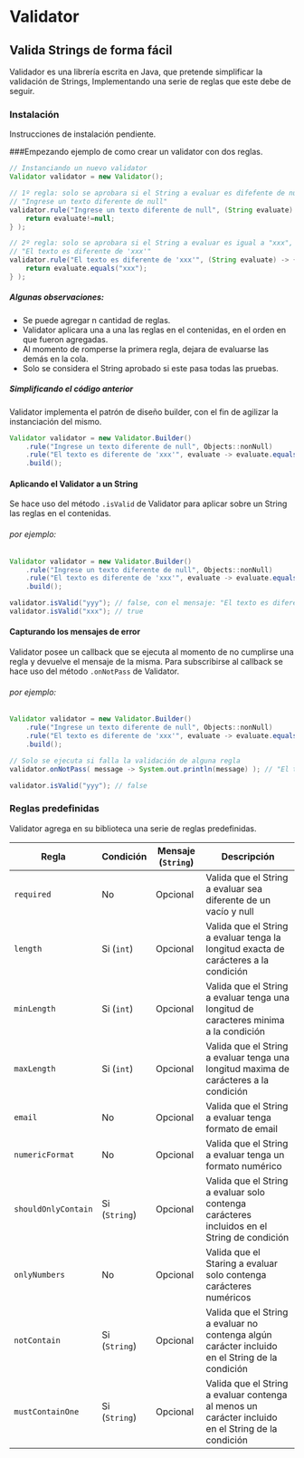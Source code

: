 # Validator
## Valida Strings de forma fácil 
Validador es una librería escrita en Java, que pretende simplificar la validación de Strings, 
Implementando una serie de reglas que este debe de seguir.
### Instalación
Instrucciones de instalación pendiente.

###Empezando
ejemplo de como crear un validator con dos reglas.

```java
// Instanciando un nuevo validator
Validator validator = new Validator();

// 1º regla: solo se aprobara si el String a evaluar es difefente de null, en caso contrario mostrara el mensaje
// "Ingrese un texto diferente de null"
validator.rule("Ingrese un texto diferente de null", (String evaluate) -> {
    return evaluate!=null;
} );

// 2º regla: solo se aprobara si el String a evaluar es igual a "xxx", en caso contrario mostrara el mensaje
// "El texto es diferente de 'xxx'"
validator.rule("El texto es diferente de 'xxx'", (String evaluate) -> {
    return evaluate.equals("xxx");
} );
```

##### Algunas observaciones:
-	Se puede agregar n cantidad de reglas.
-	Validator aplicara una a una las reglas en el contenidas, en el orden en que fueron agregadas.
-	Al momento de romperse la primera regla, dejara de evaluarse las demás en la cola. 
-	Solo se considera el String aprobado si este pasa todas las pruebas.

##### Simplificando el código anterior
Validator implementa el patrón de diseño builder, con el fin de agilizar la instanciación del mismo. 
```java
Validator validator = new Validator.Builder()
    .rule("Ingrese un texto diferente de null", Objects::nonNull)
    .rule("El texto es diferente de 'xxx'", evaluate -> evaluate.equals("xxx"))
    .build();
```

#### Aplicando el Validator a un String

Se hace uso del método `.isValid` de Validator para aplicar sobre un String las reglas en el contenidas.

###### por ejemplo:
```java
Validator validator = new Validator.Builder()
    .rule("Ingrese un texto diferente de null", Objects::nonNull)
    .rule("El texto es diferente de 'xxx'", evaluate -> evaluate.equals("xxx"))
    .build();

validator.isValid("yyy"); // false, con el mensaje: "El texto es diferente de 'xxx'"
validator.isValid("xxx"); // true
```

#### Capturando los mensajes de error
Validator posee un callback que se ejecuta al momento de no cumplirse una regla y devuelve el mensaje de la misma. Para 
subscribirse al callback se hace uso del método `.onNotPass` de Validator.

###### por ejemplo:
```java
Validator validator = new Validator.Builder()
    .rule("Ingrese un texto diferente de null", Objects::nonNull)
    .rule("El texto es diferente de 'xxx'", evaluate -> evaluate.equals("xxx"))
    .build();

// Solo se ejecuta si falla la validación de alguna regla
validator.onNotPass( message -> System.out.println(message) ); // "El texto es diferente de 'xxx'"

validator.isValid("yyy"); // false
```

### Reglas predefinidas

Validator agrega en su biblioteca una serie de reglas predefinidas.

| Regla	              | Condición     | Mensaje (`String`)  | Descripción                                                                                        |
|---------------------|---------------|----------|----------------------------------------------------------------------------------------------------|
| `required`	      | No            | Opcional | Valida que el String a evaluar sea diferente de un vacío y null                                    |
| `length`	          | Si (`int`)    | Opcional | Valida que el String a evaluar tenga la longitud exacta de carácteres a la condición               |
| `minLength`	      | Si (`int`)    | Opcional | Valida que el String a evaluar tenga una longitud de caracteres minima a la condición              |
| `maxLength`	      | Si (`int`)    | Opcional | Valida que el String a evaluar tenga una longitud maxima de carácteres a la condición              |
| `email`             | No            | Opcional | Valida que el String a evaluar tenga formato de email                                              |
| `numericFormat`     | No            | Opcional | Valida que el String a evaluar tenga un formato numérico                                           |
| `shouldOnlyContain` | Si (`String`) | Opcional | Valida que el String a evaluar solo contenga carácteres incluidos en el String de condición        |
| `onlyNumbers`       | No            | Opcional | Valida que el Staring a evaluar solo contenga carácteres numéricos                                 |
| `notContain`        | Si (`String`) | Opcional | Valida que el String a evaluar no contenga algún carácter incluido en el String de la condición    |
| `mustContainOne`    | Si (`String`) | Opcional | Valida que el String a evaluar contenga al menos un carácter incluido en el String de la condición |
